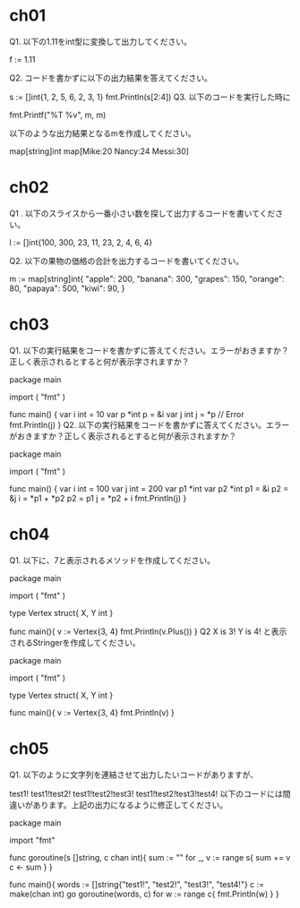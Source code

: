 # ch01

Q1. 以下の1.11をint型に変換して出力してください。

f := 1.11

Q2. コードを書かずに以下の出力結果を答えてください。

s := []int{1, 2, 5, 6, 2, 3, 1}
fmt.Println(s[2:4])
Q3. 以下のコードを実行した時に

fmt.Printf("%T %v", m, m)

以下のような出力結果となるmを作成してください。

map[string]int map[Mike:20 Nancy:24 Messi:30]

# ch02

Q1 . 以下のスライスから一番小さい数を探して出力するコードを書いてください。

l := []int{100, 300, 23, 11, 23, 2, 4, 6, 4}

Q2. 以下の果物の価格の合計を出力するコードを書いてください。

m := map[string]int{
    "apple":  200,
    "banana": 300,
    "grapes": 150,
    "orange": 80,
    "papaya": 500,
    "kiwi":   90,
}

# ch03

Q1. 以下の実行結果をコードを書かずに答えてください。エラーがおきますか？正しく表示されるとすると何が表示字されますか？

package main
 
import (
    "fmt"
)
 
func main() {
    var i int = 10
    var p *int
    p = &i
    var j int
    j = *p // Error
    fmt.Println(j)
}
Q2. 以下の実行結果をコードを書かずに答えてください。エラーがおきますか？正しく表示されるとすると何が表示されますか？

package main
 
import (
    "fmt"
)
 
func main() {
    var i int = 100
    var j int = 200
    var p1 *int
    var p2 *int
    p1 = &i
    p2 = &j
    i = *p1 + *p2
    p2 = p1
    j = *p2 + i
    fmt.Println(j)
}

# ch04

Q1. 以下に、7と表示されるメソッドを作成してください。

package main
 
import (
    "fmt"
)
 
type Vertex struct{
    X, Y int
}
 
func main(){
    v := Vertex{3, 4}
    fmt.Println(v.Plus())
}
Q2 X is 3! Y is 4! と表示されるStringerを作成してください。

package main
 
import (
    "fmt"
)
 
type Vertex struct{
    X, Y int
}
 
func main(){
    v := Vertex{3, 4}
    fmt.Println(v)
}

# ch05

Q1. 以下のように文字列を連結させて出力したいコードがありますが、

test1!
test1!test2!
test1!test2!test3!
test1!test2!test3!test4!
以下のコードには間違いがあります。上記の出力になるように修正してください。

package main
 
import "fmt"
 
func goroutine(s []string, c chan int){
    sum := ""
    for _, v := range s{
        sum += v
        c <- sum
    }
}
 
func main(){
    words := []string{"test1!", "test2!", "test3!", "test4!"}
    c := make(chan int)
    go goroutine(words, c)
    for w := range c{
        fmt.Println(w)
    }
}
